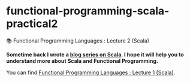 # functional-programming-scala-practical2
📚 Functional Programming Languages : Lecture 2 (Scala) 


**Sometime back I wrote a [blog series on Scala](http://renien.com/articles/introduction-to-scala/). I hope it will help you to understand more about Scala and Functional Programming.**

You can find [Functional Programming Languages : Lecture 1 (Scala)](https://github.com/Renien/functional-programming-scala-practical1).
